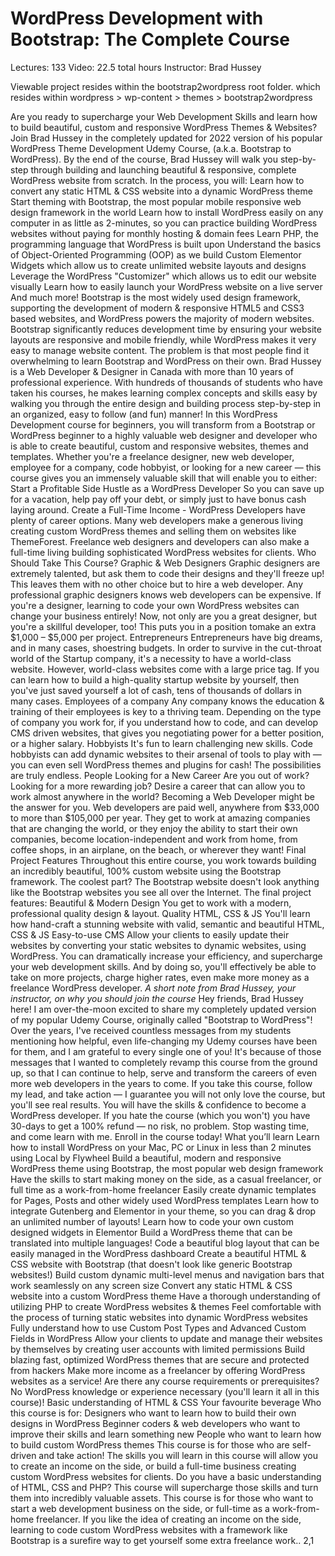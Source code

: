 <h1>WordPress Development with Bootstrap: The Complete Course</h1>

Lectures: 133
Video: 22.5 total hours
Instructor: Brad Hussey

Viewable project resides within the bootstrap2wordpress root folder. which resides within wordpress > wp-content > themes > bootstrap2wordpress

Are you ready to supercharge your Web Development Skills and learn how to build beautiful, custom and responsive WordPress Themes & Websites?
Join Brad Hussey in the completely updated for 2022 version of his popular WordPress Theme Development Udemy Course, (a.k.a. Bootstrap to WordPress).
By the end of the course, Brad Hussey will walk you step-by-step through building and launching beautiful & responsive, complete WordPress website from scratch.
In the process, you will:
Learn how to convert any static HTML & CSS website into a dynamic WordPress theme
Start theming with Bootstrap, the most popular mobile responsive web design framework in the world
Learn how to install WordPress easily on any computer in as little as 2-minutes, so you can practice building WordPress websites without paying for monthly hosting & domain fees
Learn PHP, the programming language that WordPress is built upon
Understand the basics of Object-Oriented Programming (OOP) as we build Custom Elementor Widgets which allow us to create unlimited website layouts and designs
Leverage the WordPress "Customizer" which allows us to edit our website visually
Learn how to easily launch your WordPress website on a live server
And much more!
Bootstrap is the most widely used design framework, supporting the development of modern & responsive HTML5 and CSS3 based websites, and WordPress powers the majority of modern websites.
Bootstrap significantly reduces development time by ensuring your website layouts are responsive and mobile friendly, while WordPress makes it very easy to manage website content.
The problem is that most people find it overwhelming to learn Bootstrap and WordPress on their own.
Brad Hussey is a Web Developer & Designer in Canada with more than 10 years of professional experience. With hundreds of thousands of students who have taken his courses, he makes learning complex concepts and skills easy by walking you through the entire design and building process step-by-step in an organized, easy to follow (and fun) manner!
In this WordPress Development course for beginners, you will transform from a Bootstrap or WordPress beginner to a highly valuable web designer and developer who is able to create beautiful, custom and responsive websites, themes and templates.
Whether you're a freelance designer, new web developer, employee for a company, code hobbyist, or looking for a new career — this course gives you an immensely valuable skill that will enable you to either:
Start a Profitable Side Hustle as a WordPress Developer
So you can save up for a vacation, help pay off your debt, or simply just to have bonus cash laying around.
Create a Full-Time Income -
WordPress Developers have plenty of career options. Many web developers make a generous living creating custom WordPress themes and selling them on websites like ThemeForest. Freelance web designers and developers can also make a full-time living building sophisticated WordPress websites for clients.
Who Should Take This Course?
Graphic & Web Designers
Graphic designers are extremely talented, but ask them to code their designs and they'll freeze up! This leaves them with no other choice but to hire a web developer. Any professional graphic designers knows web developers can be expensive.
If you're a designer, learning to code your own WordPress websites can change your business entirely! Now, not only are you a great designer, but you're a skillful developer, too! This puts you in a position tomake an extra $1,000 – $5,000 per project.
Entrepreneurs
Entrepreneurs have big dreams, and in many cases, shoestring budgets. In order to survive in the cut-throat world of the Startup company, it's a necessity to have a world-class website. However, world-class websites come with a large price tag.
If you can learn how to build a high-quality startup website by yourself, then you've just saved yourself a lot of cash, tens of thousands of dollars in many cases.
Employees of a company
Any company knows the education & training of their employees is key to a thriving team.
Depending on the type of company you work for, if you understand how to code, and can develop CMS driven websites, that gives you negotiating power for a better position, or a higher salary.
Hobbyists
It's fun to learn challenging new skills. Code hobbyists can add dynamic websites to their arsenal of tools to play with — you can even sell WordPress themes and plugins for cash! The possibilities are truly endless.
People Looking for a New Career
Are you out of work? Looking for a more rewarding job? Desire a career that can allow you to work almost anywhere in the world? Becoming a Web Developer might be the answer for you.
Web developers are paid well, anywhere from $33,000 to more than $105,000 per year. They get to work at amazing companies that are changing the world, or they enjoy the ability to start their own companies, become location-independent and work from home, from coffee shops, in an airplane, on the beach, or wherever they want!
Final Project Features
Throughout this entire course, you work towards building an incredibly beautiful, 100% custom website using the Bootstrap framework. The coolest part? The Bootstrap website doesn't look anything like the Bootstrap websites you see all over the Internet.
The final project features:
Beautiful & Modern Design
You get to work with a modern, professional quality design & layout.
Quality HTML, CSS & JS
You'll learn how hand-craft a stunning website with valid, semantic and beautiful HTML, CSS & JS
Easy-to-use CMS
Allow your clients to easily update their websites by converting your static websites to dynamic websites, using WordPress.
You can dramatically increase your efficiency, and supercharge your web development skills. And by doing so, you'll effectively be able to take on more projects, charge higher rates, even make more money as a freelance WordPress developer.
_A short note from Brad Hussey, your instructor, on why you should join the course_
Hey friends, Brad Hussey here!
I am over-the-moon excited to share my completely updated version of my popular Udemy Course, originally called "Bootstrap to WordPress"!
Over the years, I've received countless messages from my students mentioning how helpful, even life-changing my Udemy courses have been for them, and I am grateful to every single one of you! It's because of those messages that I wanted to completely revamp this course from the ground up, so that I can continue to help, serve and transform the careers of even more web developers in the years to come.
If you take this course, follow my lead, and take action — I guarantee you will not only love the course, but you'll see real results. You will have the skills & confidence to become a WordPress developer.
If you hate the course (which you won't) you have 30-days to get a 100% refund — no risk, no problem.
Stop wasting time, and come learn with me.
Enroll in the course today!
What you’ll learn
Learn how to install WordPress on your Mac, PC or Linux in less than 2 minutes using Local by Flywheel
Build a beautiful, modern and responsive WordPress theme using Bootstrap, the most popular web design framework
Have the skills to start making money on the side, as a casual freelancer, or full time as a work-from-home freelancer
Easily create dynamic templates for Pages, Posts and other widely used WordPress templates
Learn how to integrate Gutenberg and Elementor in your theme, so you can drag & drop an unlimited number of layouts!
Learn how to code your own custom designed widgets in Elementor
Build a WordPress theme that can be translated into multiple languages!
Code a beautiful blog layout that can be easily managed in the WordPress dashboard
Create a beautiful HTML & CSS website with Bootstrap (that doesn't look like generic Bootstrap websites!)
Build custom dynamic multi-level menus and navigation bars that work seamlessly on any screen size
Convert any static HTML & CSS website into a custom WordPress theme
Have a thorough understanding of utilizing PHP to create WordPress websites & themes
Feel comfortable with the process of turning static websites into dynamic WordPress websites
Fully understand how to use Custom Post Types and Advanced Custom Fields in WordPress
Allow your clients to update and manage their websites by themselves by creating user accounts with limited permissions
Build blazing fast, optimized WordPress themes that are secure and protected from hackers
Make more income as a freelancer by offering WordPress websites as a service!
Are there any course requirements or prerequisites?
No WordPress knowledge or experience necessary (you'll learn it all in this course)!
Basic understanding of HTML & CSS
Your favourite beverage
Who this course is for:
Designers who want to learn how to build their own designs in WordPress
Beginner coders & web developers who want to improve their skills and learn something new
People who want to learn how to build custom WordPress themes
This course is for those who are self-driven and take action! The skills you will learn in this course will allow you to create an income on the side, or build a full-time business creating custom WordPress websites for clients.
Do you have a basic understanding of HTML, CSS and PHP? This course will supercharge those skills and turn them into incredibly valuable assets.
This course is for those who want to start a web development business on the side, or full-time as a work-from-home freelancer.
If you like the idea of creating an income on the side, learning to code custom WordPress websites with a framework like Bootstrap is a surefire way to get yourself some extra freelance work.. 2,1
